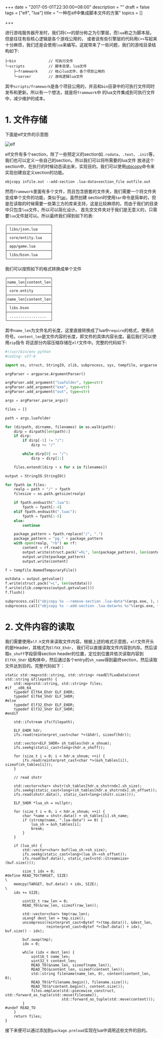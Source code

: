 +++
date = "2017-05-01T22:30:00+08:00"
description = ""
draft = false
tags = ["elf", "lua"]
title = "一种在elf中集成脚本文件的方案"
topics = []

+++

进行游戏服务器开发时，我们将`C++`的部分称之为引擎层，而`lua`称之为脚本层。但是往往有些核心逻辑是各个游戏公用的，
或者说有些引擎层的代码用`C++`写起来十分麻烦，我们还是会使用`lua`来编写。这就带来了一些问题，我们的游戏目录结构如下:

```
├─bin               // 可执行文件
└─scripts           // 脚本目录，lua文件
    ├─framework     // 核心lua文件，各个项目公用的
    └─server        // 游戏逻辑lua文件
```

其中`scripts/framework`是各个项目公用的，并且和`bin`目录中的可执行文件同时发布和更新。所以有一个想法，就是将`framework`中
的lua文件集成到可执行文件中，减少维护的成本。

# 1. 文件存储

下面是elf文件的示意图

![elf](https://upload.wikimedia.org/wikipedia/commons/thumb/7/77/Elf-layout--en.svg/260px-Elf-layout--en.svg.png)

elf文件有多个section，除了一些预定义的section如`.rodata`、`.text`、`.init`等，我们也可以定义一些自己的section。所以我们可以将所需要的lua文件
放进这个section中，在执行的时候动态读出来，实现目的。我们可以使用[objcopy](https://linux.die.net/man/1/objcopy)命令来实现创建自定义section的功能。

```
objcopy infile.out --add-section .lua-data=section_file outfile.out
```

然而`framework`里面有多个文件，而且包含嵌套的文件夹，我们需要一个将文件夹变成单个文件的功能，类似于[tar](https://linux.die.net/man/1/tar)。虽然创建
section时使用`tar`命令是简单的，但是在读取的时候需要一些第三方的库来支持，这是比较麻烦的。而由于我们的目录中只包含`lua`文件，所以可以简化设计。
首先空文件夹对于我们是无意义的，只需要`lua`文件就可以。所以最终我们得到如下的表:

```
┌────────────────────┐
│ libs/json.lua      │
├────────────────────┤
│ core/entity.lua    │
├────────────────────┤
│ app/game.lua       │
├────────────────────┤
│ libs/bson.lua      │
└────────────────────┘
```
我们可以按照如下的格式转换成单个文件

```
┌────────┬───────────┐
│name_len│content_len│
├────────┴───────────┤
│ core.entity        │
├────────────────────┤
│name_len│content_len│
├────────────────────┤
│ libs.bson          │
├────────────────────┤
│ .................  │
└────────────────────┘
```
其中`name_len`为文件名的长度，这里直接转换成了lua中`require`的格式，使用点符号。`content_len`是文件内容的长度，即文件的具体内容长度。最后我们可以使用`zip`指令
将这部分内容压缩存储在`elf`文件中。完整的代码如下:

```python
#!/usr/bin/env python
#coding: utf-8

import os, struct, StringIO, zlib, subprocess, sys, tempfile, argparse

argParser = argparse.ArgumentParser()

argParser.add_argument("luafolder", type=str)
argParser.add_argument("exe", type=str)
argParser.add_argument("out", type=str)

args = argParser.parse_args()

files = []

path = args.luafolder

for (dirpath, dirname, filenames) in os.walk(path):
    dirp = dirpath[len(path):]
    if dirp:
        if dirp[-1] != "/":
            dirp += "/"

        while dirp[0] == "/":
            dirp = dirp[1:]

    files.extend([dirp + x for x in filenames])

output = StringIO.StringIO()

for fpath in files:
    realp = path + "/" + fpath
    filesize = os.path.getsize(realp)

    if fpath.endswith(".lua"):
        fpath = fpath[:-4]
    elif fpath.endswith(".luac"):
        fpath = fpath[:-5]
    else:
        continue

    package_pattern = fpath.replace("/", ".")
    package_pattern = "pg." + package_pattern
    with open(realp, "rb") as rf:
        content = rf.read()
        output.write(struct.pack("=hL", len(package_pattern), len(content)))
        output.write(package_pattern)
        output.write(content)

f = tempfile.NamedTemporaryFile()

outdata = output.getvalue()
f.write(struct.pack("=L", len(outdata)))
f.write(zlib.compress(output.getvalue()))
f.flush()

subprocess.call("objcopy %s --remove-section .lua-data"%(args.exe, ), shell=True)
subprocess.call("objcopy %s --add-section .lua-data=%s %s"%(args.exe, f.name, args.out), shell=True)

```

# 2. 文件内容的读取
我们需要使用`elf.h`文件来读取文件内容。根据上述的格式示意图，`elf`文件开头的是Header，其格式为`ElfXX_Ehdr`，
我们可以直接读取文件内容到内存。然后读取`e_shoff`字段获得section header的位置，定位到位置并依次读取内容到`ElfXX_Shdr`
结构体中，然后通过各个entry的`sh_name`得到最终section，然后读取文件达到目的。完整代码如下：

```
static std::map<std::string, std::string> readElfLuaData(const std::string &filepath) {
    std::map<std::string, std::string> files;
#if __x86_64__
    typedef Elf64_Ehdr ELF_EHDR;
    typedef Elf64_Shdr ELF_SHDR;
#else
    typedef Elf32_Ehdr ELF_EHDR;
    typedef Elf32_Shdr ELF_SHDR;
#endif

    std::ifstream ifs(filepath);

    ELF_EHDR hdr;
    ifs.read(reinterpret_cast<char *>(&hdr), sizeof(hdr));

    std::vector<ELF_SHDR> sh_tables(hdr.e_shnum);
    ifs.seekg(static_cast<long>(hdr.e_shoff));

    for (size_t i = 0; i < hdr.e_shnum; ++i) {
        ifs.read(reinterpret_cast<char *>(&sh_tables[i]), sizeof(sh_tables[i]));
    }

    // read shstr

    std::vector<char> shstr(sh_tables[hdr.e_shstrndx].sh_size);
    ifs.seekg(static_cast<long>(sh_tables[hdr.e_shstrndx].sh_offset));
    ifs.read(shstr.data(), static_cast<long>(shstr.size()));

    ELF_SHDR *lua_sh = nullptr;

    for (size_t i = 0; i < hdr.e_shnum; ++i) {
        char *name = shstr.data() + sh_tables[i].sh_name;
        if (strcmp(name, ".lua-data") == 0) {
            lua_sh = &sh_tables[i];
            break;
        }
    }

    if (lua_sh) {
        std::vector<char> buf(lua_sh->sh_size);
        ifs.seekg(static_cast<long>(lua_sh->sh_offset));
        ifs.read(buf.data(), static_cast<std::streamsize>(buf.size()));

        size_t idx = 0;
#define READ_TO(TARGET, SIZE)                                                                      \
    memcpy(TARGET, buf.data() + idx, SIZE);                                                        \
    idx += SIZE;

        uint32_t raw_len = 0;
        READ_TO(&raw_len, sizeof(raw_len));

        std::vector<char> tmp(raw_len);
        uLongf dest_len = tmp.size();
        uncompress(reinterpret_cast<Bytef *>(tmp.data()), &dest_len,
                   reinterpret_cast<Bytef *>(buf.data() + idx), buf.size() - idx);

        buf.swap(tmp);
        idx = 0;

        while (idx < dest_len) {
            uint16_t name_len;
            uint32_t content_len;
            READ_TO(&name_len, sizeof(name_len));
            READ_TO(&content_len, sizeof(content_len));
            std::string filename(name_len, 0), content(content_len, 0);
            READ_TO(&*filename.begin(), filename.size());
            READ_TO(&*content.begin(), content.size());
            files.emplace(std::piecewise_construct, std::forward_as_tuple(std::move(filename)),
                          std::forward_as_tuple(std::move(content)));
        }
#undef READ_TO
    }
    return files;
}
```

接下来便可以通过添加到`package.preload`实现在lua中调用这些文件的目的。